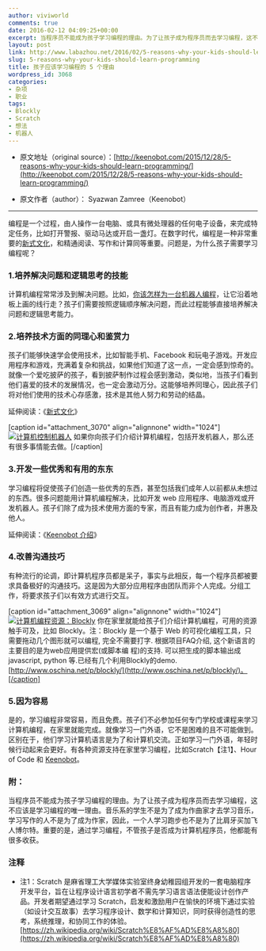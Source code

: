 ```yaml
---
author: viviworld
comments: true
date: 2016-02-12 04:09:25+00:00
excerpt: 当程序员不能成为孩子学习编程的理由。为了让孩子成为程序员而去学习编程，这不应该是学习编程的唯一理由。音乐系的学生不是为了成为作曲家才去学习音乐，学习写作的人不是为了成为作家，因此，一个人学习跑步也不是为了比肩牙买加飞人博尔特。重要的是，通过学习编程，不管孩子是否成为计算机程序员，他都能有很多收获。
layout: post
link: http://www.labazhou.net/2016/02/5-reasons-why-your-kids-should-learn-programming/
slug: 5-reasons-why-your-kids-should-learn-programming
title: 孩子应该学习编程的 5 个理由
wordpress_id: 3068
categories:
- 杂项
- 职业
tags:
- Blockly
- Scratch
- 想法
- 机器人
---
```



	
  * 原文地址（original source）：[http://keenobot.com/2015/12/28/5-reasons-why-your-kids-should-learn-programming/](http://keenobot.com/2015/12/28/5-reasons-why-your-kids-should-learn-programming/)

	
  * 原文作者（author）： Syazwan Zamree（Keenobot）





* * *



编程是一个过程，由人操作一台电脑、或具有微处理器的任何电子设备，来完成特定任务，比如打开警报、驱动马达或开启一盏灯。在数字时代，编程是一种非常重要的[新式文化](http://keenobot.com/2015/12/15/the-new-literacy/)，和精通阅读、写作和计算同等重要。问题是，为什么孩子需要学习编程呢？


### 1.培养解决问题和逻辑思考的技能


计算机编程常常涉及到解决问题。比如，[你该怎样为一台机器人编程](http://www.labazhou.net/2015/08/what-is-the-definition-of-a-robot/)，让它沿着地板上画的线行走？孩子们需要按照逻辑顺序解决问题，而此过程能够直接培养解决问题和逻辑思考能力。


### 2.培养技术方面的同理心和鉴赏力


孩子们能够快速学会使用技术，比如智能手机、Facebook 和玩电子游戏。开发应用程序和游戏，充满着复杂和挑战，如果他们知道了这一点，一定会感到惊奇的。就像一个爱吃披萨的孩子，看到披萨制作过程会感到激动，类似地，当孩子们看到他们喜爱的技术的发展情况，也一定会激动万分。这能够培养同理心，因此孩子们将对他们使用的技术心存感激，技术是其他人努力和劳动的结晶。

延伸阅读：《[新式文化](http://keenobot.com/2015/12/15/the-new-literacy/)》

[caption id="attachment_3070" align="alignnone" width="1024"][![计算机控制机器人](http://www.labazhou.net/wp-content/uploads/2016/02/IMG_1249-2-1024x695.jpg)](http://www.labazhou.net/wp-content/uploads/2016/02/IMG_1249-2-1024x695.jpg) 如果你向孩子们介绍计算机编程，包括开发机器人，那么还有很多事情能去做。[/caption]


### 3.开发一些优秀和有用的东东


学习编程将促使孩子们创造一些优秀的东西，甚至包括我们成年人以前都从未想过的东西。很多问题能用计算机编程解决，比如开发 web 应用程序、电脑游戏或开发机器人。孩子们除了成为技术使用方面的专家，而且有能力成为创作者，并惠及他人。

延伸阅读：《[Keenobot 介绍](http://keenobot.com/2015/12/15/introducing-keenobot/)》


### 4.改善沟通技巧


有种流行的论调，即计算机程序员都是呆子，事实与此相反，每一个程序员都被要求具备极好的沟通技巧。这是因为大部分应用程序由团队而非个人完成。分组工作，将要求孩子们以有效方式进行交互。

[caption id="attachment_3069" align="alignnone" width="1024"][![计算机编程资源：Blockly](http://www.labazhou.net/wp-content/uploads/2016/02/codeFeature-1024x549.png)](http://www.labazhou.net/wp-content/uploads/2016/02/codeFeature-1024x549.png) 你在家里就能给孩子们介绍计算机编程，可用的资源触手可及，比如 Blockly。注：Blockly 是一个基于 Web 的可视化编程工具，只需要拖动几个图形就可以编程, 完全不需要打字. 根据项目FAQ介绍, 这个新语言的主要目的是为web应用提供宏(或脚本编 程)的支持. 可以把生成的脚本输出成javascript, python 等.已经有几个利用Blockly的demo. [http://www.oschina.net/p/blockly/](http://www.oschina.net/p/blockly/)。[/caption]


### 5.因为容易


是的，学习编程非常容易，而且免费。孩子们不必参加任何专门学校或课程来学习计算机编程，在家里就能完成。就像学习一门外语，它不是困难的且不可能做到。区别在于，他们学习计算机语言是为了和计算机交流。正如学习一门外语，年轻时候行动起来会更好。有各种资源支持在家里学习编程，比如Scratch【注1】、Hour of Code 和 [Keenobot](http://keenobot.com/)。


### 附：


当程序员不能成为孩子学习编程的理由。为了让孩子成为程序员而去学习编程，这不应该是学习编程的唯一理由。音乐系的学生不是为了成为作曲家才去学习音乐，学习写作的人不是为了成为作家，因此，一个人学习跑步也不是为了比肩牙买加飞人博尔特。重要的是，通过学习编程，不管孩子是否成为计算机程序员，他都能有很多收获。


### 注释

* 注1：Scratch 是麻省理工大学媒体实验室终身幼稚园组开发的一套电脑程序开发平台，旨在让程序设计语言初学者不需先学习语言语法便能设计创作产品。开发者期望通过学习 Scratch，启发和激励用户在愉快的环境下通过实验（如设计交互故事）去学习程序设计、数学和计算知识，同时获得创造性的思考，系统推理，和协同工作的体验。[https://zh.wikipedia.org/wiki/Scratch%E8%AF%AD%E8%A8%80](https://zh.wikipedia.org/wiki/Scratch%E8%AF%AD%E8%A8%80) 
